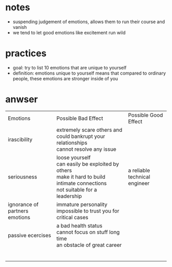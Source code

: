 # notes
- suspending judgement of emotions, allows them to run their course and vanish
- we tend to let good emotions like excitement run wild

# practices 
- goal: try to list 10 emotions that are unique to yourself
- definition: emotions unique to yourself means that compared to ordinary people, these emotions are stronger inside of you

# anwser
<table>
	<tr>
		<td>Emotions</td>
		<td>Possible Bad Effect</td>
		<td>Possible Good Effect</td>
	</tr>
	<tr>
		<td>irascibility</td>
		<td>extremely scare others and could bankrupt your relationships<br/>cannot resolve any issue</td>
		<td></td>
	</tr>
	<tr>
		<td>seriousness</td>
		<td>loose yourself</br>can easily be exploited by others<br/>make it hard to build intimate connections<br/>not suitable for a leadership</td>
		<td>a reliable technical engineer<br/></td>
	</tr>
	<tr>
		<td>ignorance of partners emotions</td>
		<td>immature personality<br/>impossible to trust you for critical cases<br/></td>
		<td></td>
	</tr>
	<tr>
		<td>passive ecercises</td>
		<td>a bad health status<br/>cannot focus on stuff long time<br/>an obstacle of great career</td>
		<td></td>
	</tr>
	<tr>
		<td></td>
		<td></td>
		<td></td>
	</tr>
	<tr>
		<td></td>
		<td></td>
		<td></td>
	</tr>
	<tr>
		<td></td>
		<td></td>
		<td></td>
	</tr>
	<tr>
		<td></td>
		<td></td>
		<td></td>
	</tr>
	<tr>
		<td></td>
		<td></td>
		<td></td>
	</tr>
	<tr>
		<td></td>
		<td></td>
		<td></td>
	</tr>
</table>


